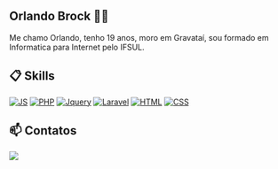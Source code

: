 ## Orlando Brock 🧑‍💻

Me chamo Orlando, tenho 19 anos, moro em Gravataí, sou formado em Informatica para Internet pelo IFSUL.

## 📋 Skills
[![JS](https://img.shields.io/badge/JavaScript-F7DF1E?style=for-the-badge&logo=javascript&logoColor=black)]()
[![PHP](https://img.shields.io/badge/PHP-777BB4?style=for-the-badge&logo=php&logoColor=white)]()
[![Jquery](https://img.shields.io/badge/jQuery-0769AD?style=for-the-badge&logo=jquery&logoColor=white)]()
[![Laravel](https://img.shields.io/badge/Laravel-FF2D20?style=for-the-badge&logo=laravel&logoColor=white)]()
[![HTML](https://img.shields.io/badge/HTML5-E34F26?style=for-the-badge&logo=html5&logoColor=white)]()
[![CSS](https://img.shields.io/badge/CSS-239120?&style=for-the-badge&logo=css3&logoColor=white)]()

## 📫 Contatos
<a href="mailto:orlandobroock@hotmail.com"><img src="https://img.shields.io/badge/Microsoft_Outlook-0078D4?style=for-the-badge&logo=microsoft-outlook&logoColor=white"/></a>
